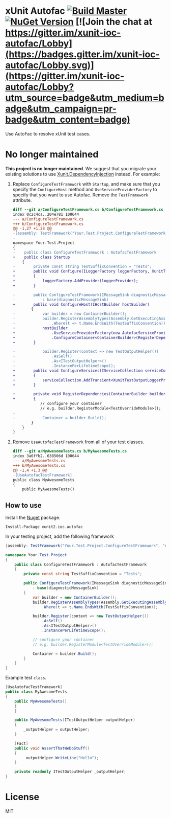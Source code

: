 xUnit Autofac  [![Build Master](https://ci.appveyor.com/api/projects/status/mqvl7dyo0auimouw/branch/master?svg=true)](https://ci.appveyor.com/project/dennisroche/xunit-ioc-autofac) [![NuGet Version](http://img.shields.io/nuget/v/xunit2.ioc.autofac.svg?style=flat)](https://www.nuget.org/packages/xunit2.ioc.autofac/) [![Join the chat at https://gitter.im/xunit-ioc-autofac/Lobby](https://badges.gitter.im/xunit-ioc-autofac/Lobby.svg)](https://gitter.im/xunit-ioc-autofac/Lobby?utm_source=badge&utm_medium=badge&utm_campaign=pr-badge&utm_content=badge)
================

Use AutoFac to resolve xUnit test cases.

No longer maintained
====================

**This project is no longer maintained**. We suggest that you migrate your existing solutions to use [Xunit.DependencyInjection](https://github.com/pengweiqhca/Xunit.DependencyInjection) instead. For example:

1. Replace `ConfigureTestFramework` with `Startup`, and make sure that you specify the `ConfigureHost` method and `UseServiceProviderFactory` to specify that you want to use Autofac.
Remove the `TestFramework` attribute.

    ```diff
    diff --git a/ConfigureTestFramework.cs b/ConfigureTestFramework.cs
    index 0c2c4ca..204e781 100644
    --- a/ConfigureTestFramework.cs
    +++ b/ConfigureTestFramework.cs
    @@ -1,27 +1,28 @@
    -[assembly: TestFramework("Your.Test.Project.ConfigureTestFramework", "AssemblyName")]
    -
    namespace Your.Test.Project
    {
    -    public class ConfigureTestFramework : AutofacTestFramework
    +    public class Startup
        {
    -        private const string TestSuffixConvention = "Tests";
    +        public void Configure(ILoggerFactory loggerFactory, XunitTestOutputLoggerProvider loggerProvider)
    +        {
    +            loggerFactory.AddProvider(loggerProvider);
    +        }
    
    -        public ConfigureTestFramework(IMessageSink diagnosticMessageSink)
    -            : base(diagnosticMessageSink)
    +        public void ConfigureHost(IHostBuilder hostBuilder)
            {
    -            var builder = new ContainerBuilder();
    -            builder.RegisterAssemblyTypes(Assembly.GetExecutingAssembly())
    -                .Where(t => t.Name.EndsWith(TestSuffixConvention));
    +            hostBuilder
    +                .UseServiceProviderFactory(new AutofacServiceProviderFactory())
    +                .ConfigureContainer<ContainerBuilder>(RegisterDependencies);
    +        }
    
    -            builder.Register(context => new TestOutputHelper())
    -                .AsSelf()
    -                .As<ITestOutputHelper>()
    -                .InstancePerLifetimeScope();
    +        public void ConfigureServices(IServiceCollection serviceCollection)
    +        {
    +            serviceCollection.AddTransient<XunitTestOutputLoggerProvider>();
    +        }
    
    +        private void RegisterDependencies(ContainerBuilder builder)
    +        {
                // configure your container
                // e.g. builder.RegisterModule<TestOverrideModule>();
    -
    -            Container = builder.Build();
            }
        }
    }
    ```

2. Remove `UseAutofacTestFramework` from all of your test classes.

    ```diff 
    diff --git a/MyAwesomeTests.cs b/MyAwesomeTests.cs
    index 3a6ffb2..638506d 100644
    --- a/MyAwesomeTests.cs
    +++ b/MyAwesomeTests.cs
    @@ -1,4 +1,3 @@
    -[UseAutofacTestFramework]
    public class MyAwesomeTests
    {
        public MyAwesomeTests()
    ```

How to use
----------

Install the [Nuget](https://www.nuget.org/packages/xunit2.ioc.autofac) package.

    Install-Package xunit2.ioc.autofac

In your testing project, add the following framework

```cs
[assembly: TestFramework("Your.Test.Project.ConfigureTestFramework", "AssemblyName")]

namespace Your.Test.Project
{
    public class ConfigureTestFramework : AutofacTestFramework
    {
        private const string TestSuffixConvention = "Tests";

        public ConfigureTestFramework(IMessageSink diagnosticMessageSink)
            : base(diagnosticMessageSink)
        {
            var builder = new ContainerBuilder();
            builder.RegisterAssemblyTypes(Assembly.GetExecutingAssembly())
                .Where(t => t.Name.EndsWith(TestSuffixConvention));

            builder.Register(context => new TestOutputHelper())
                .AsSelf()
                .As<ITestOutputHelper>()
                .InstancePerLifetimeScope();

            // configure your container
            // e.g. builder.RegisterModule<TestOverrideModule>();

            Container = builder.Build();
        }
    }
}
```

Example test `class`.

```cs
[UseAutofacTestFramework]
public class MyAwesomeTests
{
    public MyAwesomeTests()
    {
    }

    public MyAwesomeTests(ITestOutputHelper outputHelper)
    {
        _outputHelper = outputHelper;
    }

    [Fact]
    public void AssertThatWeDoStuff()
    {
        _outputHelper.WriteLine("Hello");
    }

    private readonly ITestOutputHelper _outputHelper;
}
```

License
=======

MIT
